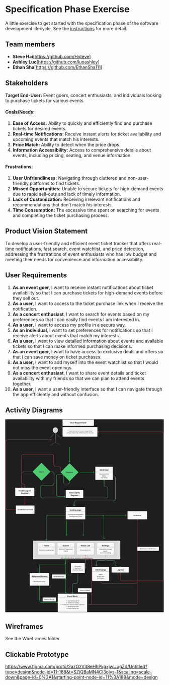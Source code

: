 # Specification Phase Exercise

A little exercise to get started with the specification phase of the software development lifecycle. See the [instructions](instructions.md) for more detail.

## Team members

- **Steve Hai**[https://github.com/Hyteve]
- **Ashley Luo**[https://github.com/luoashley]
- **Ethan Sha**[https://github.com/EthanSha111]

## Stakeholders

**Target End-User:** Event goers, concert enthusiasts, and individuals looking to purchase tickets for various events.

#### **Goals/Needs:**

1. **Ease of Access:** Ability to quickly and efficiently find and purchase tickets for desired events.
2. **Real-time Notifications:** Receive instant alerts for ticket availability and upcoming events that match his interests.
3. **Price Match:** Ability to detect when the price drops.
4. **Information Accessibility:** Access to comprehensive details about events, including pricing, seating, and venue information.

#### **Frustrations:**

1. **User Unfriendliness:** Navigating through cluttered and non-user-friendly platforms to find tickets.
2. **Missed Opportunities:** Unable to secure tickets for high-demand events due to rapid sell-outs and lack of timely information.
3. **Lack of Customization:** Receiving irrelevant notifications and recommendations that don’t match his interests.
4. **Time Consumption:** The excessive time spent on searching for events and completing the ticket purchasing process.

## Product Vision Statement

To develop a user-friendly and efficient event ticket tracker that offers real-time notifications, fast search, event watchlist, and price detection, addressing the frustrations of event enthusiasts who has low budget and meeting their needs for convenience and information accessibility.

## User Requirements

1. **As an event goer**, I want to receive instant notifications about ticket availability so that I can purchase tickets for high-demand events before they sell out.
2. **As a user**, I want to access to the ticket purchase link when I receive the notification.
3. **As a concert enthusiast**, I want to search for events based on my preferences so that I can easily find events I am interested in.
4. **As a user**, I want to access my profile in a secure way.
5. **As an individual**, I want to set preferences for notifications so that I receive alerts about events that match my interests.
6. **As a user**, I want to view detailed information about events and available tickets so that I can make informed purchasing decisions.
7. **As an event goer**, I want to have access to exclusive deals and offers so that I can save money on ticket purchases.
8. **As a user**, I want to add myself into the event watchlist so that I would not miss the event openings.
9. **As a concert enthusiast**, I want to share event details and ticket availability with my friends so that we can plan to attend events together.
10. **As a user**, I want a user-friendly interface so that I can navigate through the app efficiently and without confusion.

## Activity Diagrams
![UML Activity Diagram](<UML Activity Diagram.png>)

## Wireframes
 See the Wireframes folder.

## Clickable Prototype

https://www.figma.com/proto/2azOzV38eHhPkgxjwUogZd/Untitled?type=design&node-id=11-188&t=SZjQBaMN4Cl3olys-1&scaling=scale-down&page-id=0%3A1&starting-point-node-id=11%3A188&mode=design
